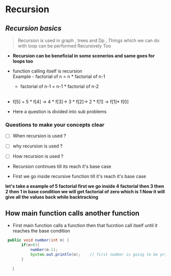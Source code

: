 # Recursion 

##  *Recursion basics*


>Recursion is used in graph , trees and Dp  ,  Things which we can do with loop can be performed Recursively Too 


* **Recursion can be beneficial in some scenerios and same goes for loops too** 

* function calling itself is recursion   <br/>
    Example -  factorial  of n =  n * factorial of n-1
    * factorial of n-1 =  n-1 * factorial of n-2  <br/><br/>
* f[5] = 5 * f[4] -> 4 * f[3]-> 3 * f[2]-> 2 * f[1]  -> f[1]* f[0]

* Here a question is divided into sub problems


### Questions to make your concepts clear

- [ ] When recursion is used ?
- [ ] why recursion is used ?
- [ ] How  recursion is used ?


* Recursion continues till its reach it's base case

* First we go inside recursive function till it's reach it's base case 
 
**let's take a example of 5 factorial first we go inside 4 factorial then 3 then 2 then 1  in base condition we will get factorial of zero which is 1 Now it will give all the values back  while backtracking**  <br/> 

## How main function calls  another function

* First main function calls a function then that fucntion call itself until it reaches the base condition
 
 ```java
  public void number(int n) {
        if(n>0){
            number(n-1); 
            System.out.println(n);    // first number is going to be printed till n-1 then n 
        }
        
    }
